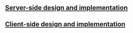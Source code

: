## [Server-side design and implementation](serverside/server-sidedesignandimplementation.md)

## [Client-side design and implementation](clientside/client-sidedesignandimplementation.md)